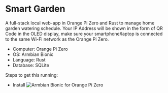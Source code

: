 # Smart Garden  

A full-stack local web-app in Orange Pi Zero and Rust to manage home garden watering schedule.
Your IP Address will be shown in the form of QR Code in the OLED display, make sure your smartphone/laptop is connected to the same Wi-Fi network as the Orange Pi Zero. 

- Computer: Orange Pi Zero
- OS: Armbian Bionic
- Language: Rust
- Database: SQLite

Steps to get this running:
- Install ![Armbian Bionic](https://www.armbian.com/orange-pi-zero/) for Orange Pi Zero
